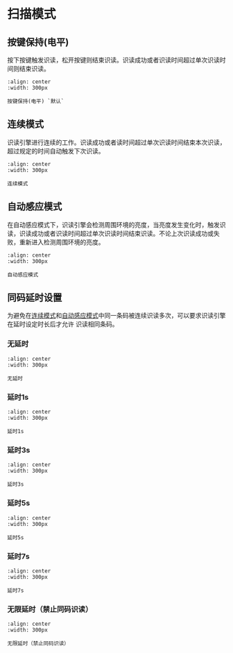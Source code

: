 # 扫描模式

## 按键保持(电平)
按下按键触发识读，松开按键则结束识读。识读成功或者识读时间超过单次识读时间则结束识读。


```{figure} ../../media/2050200.png
:align: center
:width: 300px

按键保持(电平) `默认`
```

## 连续模式
识读引擎进行连续的工作。识读成功或者读时间超过单次识读时间结束本次识读，超过规定的时间自动触发下次识读。

```{figure} ../../media/2050204.png
:align: center
:width: 300px

连续模式
```


## 自动感应模式
在自动感应模式下，识读引擎会检测周围环境的亮度，当亮度发生变化时，触发识读，识读成功或者识读时间超过单次识读时间结束识读。不论上次识读成功或失败，重新进入检测周围环境的亮度。

```{figure} ../../media/2050209.png
:align: center
:width: 300px

自动感应模式
```

## 同码延时设置
为避免在[连续模式](#连续模式)和[自动感应模式](#自动感应模式)中同一条码被连续识读多次，可以要求识读引擎在延时设定时长后才允许 识读相同条码。

### 无延时

```{figure} ../../media/3030C90.png
:align: center
:width: 300px

无延时
```

### 延时1s

```{figure} ../../media/3030C91.png
:align: center
:width: 300px

延时1s
```

### 延时3s

```{figure} ../../media/3030C93.png
:align: center
:width: 300px

延时3s
```

### 延时5s

```{figure} ../../media/3030C95.png
:align: center
:width: 300px

延时5s
```

### 延时7s

```{figure} ../../media/3030C97.png
:align: center
:width: 300px

延时7s
```

### 无限延时（禁止同码识读）

```{figure} ../../media/3030C99.png
:align: center
:width: 300px

无限延时（禁止同码识读）
```